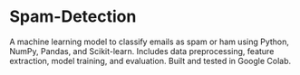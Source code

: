 # Spam-Detection
A machine learning model to classify emails as spam or ham using Python, NumPy, Pandas, and Scikit-learn. Includes data preprocessing, feature extraction, model training, and evaluation. Built and tested in Google Colab.
